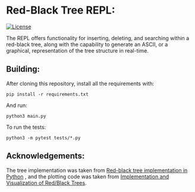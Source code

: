 # Red-Black Tree REPL:

[![License](https://img.shields.io/badge/license-MIT-blue.svg)](https://https://github.com/Melkor-1/rbt_repl/edit/main/LICENSE)


The REPL offers functionality for inserting, deleting, and searching within a 
red-black tree, along with the capability to generate an ASCII, or a graphical, 
representation of the tree structure in real-time.

## Building:

After cloning this repository, install all the requirements with:

```shell
pip install -r requirements.txt
```
And run:

```shell
python3 main.py
```

To run the tests:

```shell
python3 -m pytest tests/*.py
```

## Acknowledgements:

The tree implementation was taken from [Red-black tree implementation in
Python](https://github.com/emilydolson/python-red-black-trees?tab=License-1-ov-file)
, and the plotting code was taken from [Implementation and
Visualization of Red/Black Trees](https://github.com/cehrett/Left-leaning_red_black_trees).
